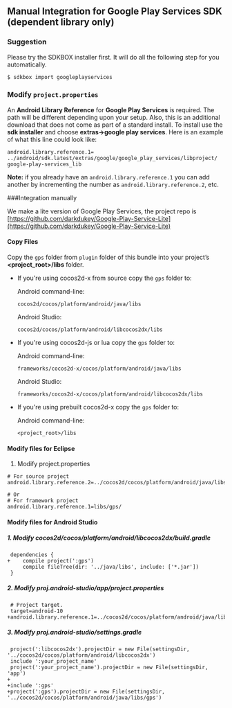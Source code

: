 Manual Integration for Google Play Services SDK (dependent library only)
---

### Suggestion
Please try the SDKBOX installer first. It will do all the following step for you automatically.
```bash
$ sdkbox import googleplayservices
```


### Modify `project.properties`
An __Android Library Reference__ for __Google Play Services__ is required. The
path will be different depending upon your setup. Also, this is an additional
download that does not come as part of a standard install. To install use the
__sdk installer__ and choose __extras->google play services__. Here is an example of what this line could look like:
```
android.library.reference.1=
../android/sdk.latest/extras/google/google_play_services/libproject/
google-play-services_lib
```
__Note:__ if you already have an `android.library.reference.1` you can add
another by incrementing the number as `android.library.reference.2`, etc.


###Integration manually

We make a lite version of Google Play Services, the project repo is [https://github.com/darkdukey/Google-Play-Service-Lite](https://github.com/darkdukey/Google-Play-Service-Lite)

#### Copy Files
Copy the `gps` folder from `plugin` folder of this bundle into your project’s __<project_root>/libs__ folder.

* If you're using cocos2d-x from source copy the `gps` folder to:

    Android command-line:
    ```
    cocos2d/cocos/platform/android/java/libs
    ```

    Android Studio:
    ```
    cocos2d/cocos/platform/android/libcocos2dx/libs
    ```

* If you're using cocos2d-js or lua copy the `gps` folder to:

    Android command-line:
    ```
    frameworks/cocos2d-x/cocos/platform/android/java/libs
    ```

    Android Studio:
    ```
    frameworks/cocos2d-x/cocos/platform/android/libcocos2dx/libs
    ```

* If you're using prebuilt cocos2d-x copy the `gps` folder to:

    Android command-line:
    ```
    <project_root>/libs
    ```


#### Modify files for Eclipse
1. Modify project.properties

```
# For source project
android.library.reference.2=../cocos2d/cocos/platform/android/java/libs/gps/

# Or
# For framework project
android.library.reference.1=libs/gps/
```

#### Modify files for Android Studio

##### 1. Modify cocos2d/cocos/platform/android/libcocos2dx/build.gradle

```
 dependencies {
+    compile project(':gps')
     compile fileTree(dir: '../java/libs', include: ['*.jar'])
 }
```

##### 2. Modify proj.android-studio/app/project.properties

```
 # Project target.
 target=android-10
+android.library.reference.1=../cocos2d/cocos/platform/android/java/libs/gps/
```

##### 3. Modify proj.android-studio/settings.gradle

```
 project(':libcocos2dx').projectDir = new File(settingsDir, '../cocos2d/cocos/platform/android/libcocos2dx')
 include ':your_project_name'
 project(':your_project_name').projectDir = new File(settingsDir, 'app')
+
+include ':gps'
+project(':gps').projectDir = new File(settingsDir, '../cocos2d/cocos/platform/android/java/libs/gps')
```
